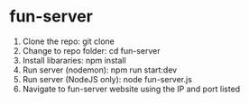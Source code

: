 # fun-server
1. Clone the repo: git clone <repo url>
2. Change to repo folder: cd fun-server
3. Install libararies: npm install
4. Run server (nodemon): npm run start:dev
5. Run server (NodeJS only): node fun-server.js
6. Navigate to fun-server website using the IP and port listed
